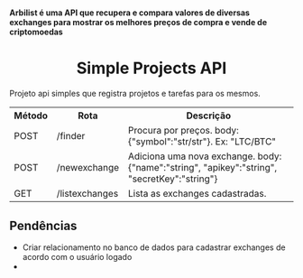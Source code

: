 # <h4>Arbilist é uma API que recupera e compara valores de diversas exchanges para mostrar os melhores preços de compra e vende de criptomoedas</h4> 

<div>
  <h1 align="center"> Simple Projects API </h1>
  <p>Projeto api simples que registra projetos e tarefas para os mesmos.</p>
  <table>
    <tbody><tr>
      <th>Método</th>
      <th>Rota</th>
      <th>Descrição</th>
    </tr>
    <tr>
      <td>POST</td>
      <td>/finder</td>
      <td>Procura por preços. body: {"symbol":"str/str"}. Ex: "LTC/BTC"</td>
    </tr>
    <tr>
      <td>POST</td>
      <td>/newexchange</td>
      <td>Adiciona uma nova exchange. body:{"name":"string", "apikey":"string", "secretKey":"string"}</td>
    </tr>
    <tr>
      <td>GET</td>
      <td>/listexchanges</td>
      <td>Lista as exchanges cadastradas. </td>
    </tr>
  </tbody></table>
  
  <h2>Pendências</h2>
  <ul>
    <li>Criar relacionamento no banco de dados para cadastrar exchanges de acordo com o usuário logado<li>
  </ul>
</div>
